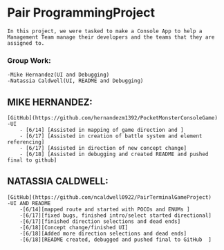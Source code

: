 #  **Pair ProgrammingProject**
    In this project, we were tasked to make a Console App to help a Management Team manage their developers and the teams that they are assigned to. 

###  **Group Work:**
    -Mike Hernandez(UI and Debugging)
    -Natassia Caldwell(UI, README and Debugging)

## **MIKE HERNANDEZ:**
    [GitHub](https://github.com/hernandezm1392/PocketMonsterConsoleGame)
    -UI
        - [6/14] [Assisted in mapping of game direction and ]
        - [6/17] [Assisted in creation of battle system and element referencing]
        - [6/17] [Assisted in direction of new concept change]
        - [6/18] [Assisted in debugging and created README and pushed final to github]

## **NATASSIA CALDWELL:**
    [GitHub](https://github.com/ncaldwell0922/PairTerminalGameProject)
    -UI AND README
        -[6/14][mapped route and started with POCOs and ENUMs ]
        -[6/17][fixed bugs, finished intro/select started directional]
        -[6/17][finished direction selections and dead ends]
        -[6/18][Concept change/finished UI]
        -[6/18][Added more direction selections and dead ends]
        -[6/18][README created, debugged and pushed final to GitHub  ]
